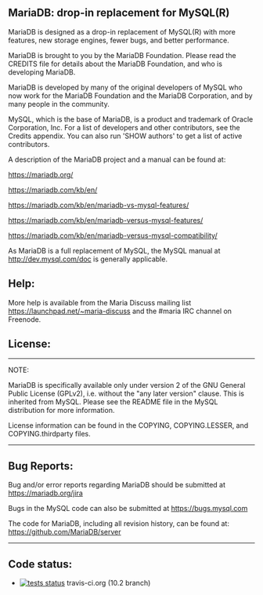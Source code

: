 ## MariaDB: drop-in replacement for MySQL(R)

MariaDB is designed as a drop-in replacement of MySQL(R) with more
features, new storage engines, fewer bugs, and better performance.

MariaDB is brought to you by the MariaDB Foundation.
Please read the CREDITS file for details about the MariaDB Foundation,
and who is developing MariaDB.

MariaDB is developed by many of the original developers of MySQL who
now work for the MariaDB Foundation and the MariaDB Corporation, and by many people in
the community.

MySQL, which is the base of MariaDB, is a product and trademark of Oracle
Corporation, Inc. For a list of developers and other contributors,
see the Credits appendix.  You can also run 'SHOW authors' to get a
list of active contributors.

A description of the MariaDB project and a manual can be found at:

https://mariadb.org/

https://mariadb.com/kb/en/

https://mariadb.com/kb/en/mariadb-vs-mysql-features/

https://mariadb.com/kb/en/mariadb-versus-mysql-features/

https://mariadb.com/kb/en/mariadb-versus-mysql-compatibility/

As MariaDB is a full replacement of MySQL, the MySQL manual at
http://dev.mysql.com/doc is generally applicable.

Help:
-----

More help is available from the Maria Discuss mailing list
https://launchpad.net/~maria-discuss
and the #maria IRC channel on Freenode.


License:
--------

***************************************************************************

NOTE: 

MariaDB is specifically available only under version 2 of the GNU
General Public License (GPLv2), i.e. without the "any later version"
clause. This is inherited from MySQL. Please see the README file in
the MySQL distribution for more information.

License information can be found in the COPYING, COPYING.LESSER,
and COPYING.thirdparty files.

***************************************************************************

Bug Reports:
------------

Bug and/or error reports regarding MariaDB should be submitted at
https://mariadb.org/jira

Bugs in the MySQL code can also be submitted at https://bugs.mysql.com

The code for MariaDB, including all revision history, can be found at:
https://github.com/MariaDB/server

***************************************************************************

Code status:
------------

* [![tests status](https://secure.travis-ci.org/MariaDB/server.png?branch=10.2)](https://travis-ci.org/MariaDB/server) travis-ci.org (10.2 branch)

